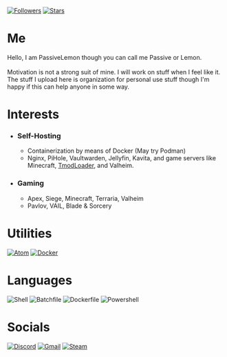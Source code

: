 [![Followers](https://img.shields.io/github/followers/PassiveLemon?labelColor=2e343e&color=BBAC16&style=for-the-badge)](https://github.com/PassiveLemon?tab=followers)
[![Stars](https://img.shields.io/github/stars/PassiveLemon?labelColor=2e343e&color=BBAC16&style=for-the-badge)](https://github.com/PassiveLemon?tab=repositories&q=&type=&language=&sort=stargazers)

# Me
Hello, I am PassiveLemon though you can call me Passive or Lemon. </br>
</br>
Motivation is not a strong suit of mine. I will work on stuff when I feel like it. </br>
The stuff I upload here is organization for personal use stuff though I'm happy if this can help anyone in some way. </br>

# Interests
* ### Self-Hosting
  * Containerization by means of Docker (May try Podman)
  * Nginx, PiHole, Vaultwarden, Jellyfin, Kavita, and game servers like Minecraft, [TmodLoader](https://github.com/PassiveLemon/tmodloader1.4-docker), and Valheim.
* ### Gaming
  * Apex, Siege, Minecraft, Terraria, Valheim
  * Pavlov, VAIL, Blade & Sorcery

# Utilities
[![Atom](https://img.shields.io/badge/Atom-5FB57D?logo=atom&logoColor=fff&style=for-the-badge)](https://github.com/atom/atom)
[![Docker](https://img.shields.io/badge/Docker-1C90ED?logo=docker&logoColor=fff&style=for-the-badge)](https://github.com/atom/atom)

# Languages
![Shell](https://img.shields.io/badge/Shell-89E051?logo=shell&logoColor=000&style=for-the-badge)
![Batchfile](https://img.shields.io/badge/Batchfile-C1F12E?logo=batchfile&logoColor=fff&style=for-the-badge)
![Dockerfile](https://img.shields.io/badge/Dockerfile-384d54?logo=dockerfile&logoColor=fff&style=for-the-badge)
![Powershell](https://img.shields.io/badge/Powershell-012456?logo=powershell&logoColor=fff&style=for-the-badge)

# Socials
[![Discord](https://img.shields.io/badge/Discord-5662f6?logo=discord&logoColor=fff&style=for-the-badge)](https://discord.com/users/496436509969350697)
[![Gmail](https://img.shields.io/badge/Gmail-FFFFFF?logo=gmail&logoColor=000&style=for-the-badge)](mailto:jeremyseber@gmail.com?subject=Github)
[![Steam](https://img.shields.io/badge/Steam-103C6C?logo=steam&logoColor=fff&style=for-the-badge)](https://steamcommunity.com/profiles/76561198145741833/)
